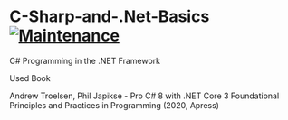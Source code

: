 # C-Sharp-and-.Net-Basics [![Maintenance](https://img.shields.io/badge/Repo_Status-Active-Green.svg)](https://shields.io/)

C# Programming in the .NET Framework

Used Book

Andrew Troelsen, Phil Japikse - Pro C# 8 with .NET Core 3 Foundational Principles and Practices in Programming (2020, Apress)
